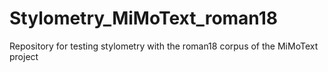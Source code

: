 # Stylometry_MiMoText_roman18
Repository for testing stylometry with the roman18 corpus of the MiMoText project
